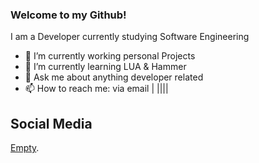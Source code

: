 ### Welcome to my Github!
I am a Developer currently studying Software Engineering 

- 🔭 I’m currently working personal Projects
- 🌱 I’m currently learning LUA & Hammer
- 💬 Ask me about anything developer related
- 📫 How to reach me: via email | ||||

## Social Media
[Empty](https://github.com/EmanSza).
